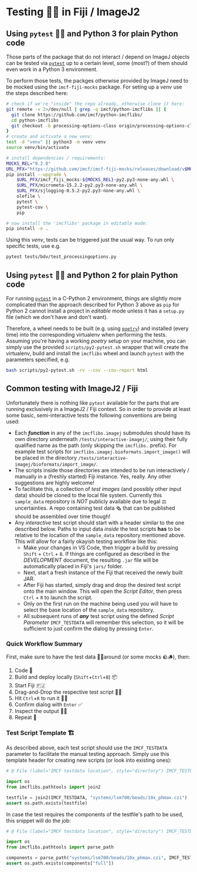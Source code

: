 # Testing 🧪🧫 in Fiji / ImageJ2

## Using `pytest` 🐍🔬 and Python 3 for plain Python code

Those parts of the package that do not interact / depend on ImageJ objects can
be tested via [`pytest`][pytest] up to a certain level, some (most?) of them
should even work in a Python 3 environment.

To perform those tests, the packges otherwise provided by ImageJ need to be
mocked using the `imcf-fiji-mocks` package. For seting up a _venv_ use the steps
described here:

```bash
# check if we're "inside" the repo already, otherwise clone it here:
git remote -v 2>/dev/null | grep -q imcf/python-imcflibs || {
  git clone https://github.com/imcf/python-imcflibs/
  cd python-imcflibs
  git checkout -b processing-options-class origin/processing-options-class
}
# create and activate a new venv:
test -d "venv" || python3 -m venv venv
source venv/bin/activate

# install dependencies / requirements:
MOCKS_REL="0.2.0"
URL_PFX="https://github.com/imcf/imcf-fiji-mocks/releases/download/v$MOCKS_REL"
pip install --upgrade \
    $URL_PFX/imcf_fiji_mocks-${MOCKS_REL}-py2.py3-none-any.whl \
    $URL_PFX/micrometa-15.2.2-py2.py3-none-any.whl \
    $URL_PFX/sjlogging-0.5.2-py2.py3-none-any.whl \
    olefile \
    pytest \
    pytest-cov \
    pip

# now install the 'imcflibs' package in editable mode:
pip install -e .
```

Using this _venv_, tests can be triggered just the usual way. To run only
specific tests, use e.g.

```bash
pytest tests/bdv/test_processingoptions.py
```

## Using `pytest` 🐍🔬 and Python 2 for plain Python code

For running [`pytest`][pytest] in a C-Python 2 environment, things are slightly
more complicated than the approach described for Python 3 above as `pip` for
Python 2 cannot install a project in _editable_ mode unless it has a `setup.py`
file (which we don't have and don't want).

Therefore, a wheel needs to be built (e.g. using [`poetry`][poetry]) and
installed (every time) into the corresponding virtualenv when performing the
tests. Assuming you're having a working _poetry_ setup on your machine, you can
simply use the provided `scripts/py2-pytest.sh` wrapper that will create the
virtualenv, build and install the `imcflibs` wheel and launch `pytest` with the
parameters specified, e.g.

```bash
bash scripts/py2-pytest.sh -rv --cov --cov-report html
```

## Common testing with ImageJ2 / Fiji

Unfortunately there is nothing like `pytest` available for the parts that are
running exclusively in a ImageJ2 / Fiji context. So in order to provide at least
some basic, semi-interactive tests the following conventions are being used:

* Each _**function**_ in any of the `imcflibs.imagej` submodules should have its
  own directory underneath `/tests/interactive-imagej/`, using their fully
  qualified name as the path (only skipping the `imcflibs.` prefix). For example
  test scripts for `imcflibs.imagej.bioformats.import_image()` will be placed in
  the directory `/tests/interactive-imagej/bioformats/import_image/`.
* The scripts inside those directories are intended to be run interactively /
  manually in a (freshly started) Fiji instance. Yes, really. Any other
  suggestions are highly welcome!
* To facilitate this, a collection of _test images_ (and possibly other input
  data) should be cloned to the local file system. Currently this `sample_data`
  repository is _NOT_ publicly available due to legal ⚖ uncertainties. A repo
  containing test data 🗞 that can be published should be assembled over time
  though!
* Any _interactive_ test script should start with a header similar to the one
  described below. Paths to input data _inside_ the test scripts **has** to be
  relative to the location of the `sample_data` repository mentioned above. This
  will allow for a fairly okayish testing workflow like this:
  * Make your changes in VS Code, then trigger a build by pressing `Shift` +
  `Ctrl` + `B`. If things are configured as described in the *DEVELOPMENT*
  document, the resulting `.jar` file will be automatically placed in Fiji's
  `jars/` folder.
  * Next, start a fresh instance of the Fiji that received the newly built JAR.
  * After Fiji has started, simply drag and drop the desired test script onto
    the main window. This will open the _Script Editor_, then press `Ctrl` + `R`
    to launch the script.
  * Only on the first run on the machine being used you will have to select the
    base location of the `sample_data` repository.
  * All subsequent runs of _**any**_ test script using the defined _Script
    Parameter_ `IMCF_TESTDATA` will remember this selection, so it will be
    sufficient to just confirm the dialog by pressing `Enter`.

### Quick Workflow Summary

First, make sure to have the test data 🔬🔭around (or some mocks 🪨🪵), then:

1. Code 📝
1. Build and deploy locally (`Shift`+`Ctrl`+`B`) 📦
1. Start Fiji 🇫🇯
1. Drag-and-Drop the respective test script 🐍🧪
1. Hit `Ctrl`+`R` to run it 🏃‍♀️
1. Confirm dialog with `Enter` ✅
1. Inspect the output 🔎👀
1. Repeat 🔁

### Test Script Template 🏗

As described above, each test script should use the `IMCF_TESTDATA` parameter to
facilitate the manual testing approach. Simply use this template header for
creating new scripts (or look into existing ones):

```Python
# @ File (label="IMCF testdata location", style="directory") IMCF_TESTDATA

import os
from imcflibs.pathtools import join2

testfile = join2(IMCF_TESTDATA, "systems/lsm700/beads/10x_phmax.czi")
assert os.path.exists(testfile)
```

In case the test requires the components of the testfile's path to be used, this
snippet will do the job:

```Python
# @ File (label="IMCF testdata location", style="directory") IMCF_TESTDATA

import os
from imcflibs.pathtools import parse_path

components = parse_path("systems/lsm700/beads/10x_phmax.czi", IMCF_TESTDATA)
assert os.path.exists(components["full"])
```

[pytest]: https://pytest.org
[poetry]: https://python-poetry.org
